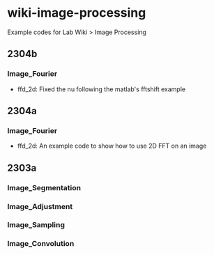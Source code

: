 # wiki-image-processing
Example codes for Lab Wiki > Image Processing 

## 2304b
### Image_Fourier
* ffd_2d: Fixed the nu following the matlab's fftshift example

## 2304a
### Image_Fourier
* ffd_2d: An example code to show how to use 2D FFT on an image
## 2303a
### Image_Segmentation
### Image_Adjustment
### Image_Sampling
### Image_Convolution
